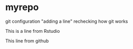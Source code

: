 # myrepo
git configuration
"adding a line" 
rechecking how git works

This is a line from Rstudio

This line from github
